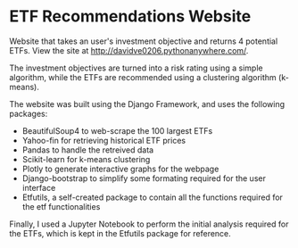 # ETF Recommendations Website
Website that takes an user's investment objective and returns 4 potential ETFs. View the site at http://davidve0206.pythonanywhere.com/.

The investment objectives are turned into a risk rating using a simple algorithm, while the ETFs are recommended using a clustering algorithm (k-means).

The website was built using the Django Framework, and uses the following packages:

* BeautifulSoup4 to web-scrape the 100 largest ETFs
* Yahoo-fin for retrieving historical ETF prices
* Pandas to handle the retreived data
* Scikit-learn for k-means clustering
* Plotly to generate interactive graphs for the webpage
* Django-bootstrap to simplify some formating required for the user interface
* Etfutils, a self-created package to contain all the functions required for the etf functionalities

Finally, I used a Jupyter Notebook to perform the initial analysis required for the ETFs, which is kept in the Etfutils package for reference.